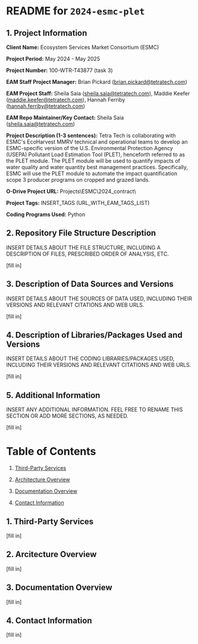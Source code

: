 # README for `2024-esmc-plet`

## 1. Project Information

**Client Name:** Ecosystem Services Market Consortium (ESMC)

**Project Period:** May 2024 - May 2025

**Project Number:** 100-WTR-T43877 (task 3)

**EAM Staff Project Manager:** Brian Pickard (brian.pickard@tetratech.com)

**EAM Project Staff:** Sheila Saia (sheila.saia@tetratech.com), Maddie Keefer (maddie.keefer@tetratech.com), Hannah Ferriby (hannah.ferriby@tetratech.com)

**EAM Repo Maintainer/Key Contact:** Sheila Saia (sheila.saia@tetratech.com)

**Project Description (1-3 sentences):** Tetra Tech is collaborating with ESMC's EcoHarvest MMRV technical and operational teams to develop an ESMC-specific version of the U.S. Environmental Protection Agency (USEPA) Pollutant Load Estimation Tool (PLET), henceforth referred to as the PLET module. The PLET module will be used to quantify impacts of water quality and water quantity best management practices. Specifically, ESMC will use the PLET module to automate the impact quantification scope 3 producer programs on cropped and grazed lands.

**O-Drive Project URL:** Projects\ESMC\2024_contract\

**Project Tags:** INSERT_TAGS (URL_WITH_EAM_TAGS_LIST)

**Coding Programs Used:** Python


## 2. Repository File Structure Description

INSERT DETAILS ABOUT THE FILE STRUCTURE, INCLUDING A DESCRIPTION OF FILES, PRESCRIBED ORDER OF ANALYSIS, ETC.

[fill in]

## 3. Description of Data Sources and Versions

INSERT DETAILS ABOUT THE SOURCES OF DATA USED, INCLUDING THEIR VERSIONS AND RELEVANT CITATIONS AND WEB URLS.

[fill in]

## 4. Description of Libraries/Packages Used and Versions

INSERT DETAILS ABOUT THE CODING LIBRARIES/PACKAGES USED, INCLUDING THEIR VERSIONS AND RELEVANT CITATIONS AND WEB URLS.

[fill in]

## 5. Additional Information

INSERT ANY ADDITIONAL INFORMATION. FEEL FREE TO RENAME THIS SECTION OR ADD MORE SECTIONS, AS NEEDED.

[fill in]


# Table of Contents

1. [Third-Party Services](#1-third-party-services)

2. [Architecture Overview](#2-architecture-overview)

3. [Documentation Overview](#3-documentation-overview)

4. [Contact Information](#4-contact-information)

## 1. Third-Party Services

[fill in]

## 2. Arcitecture Overview

[fill in]

## 3. Documentation Overview

[fill in]

## 4. Contact Information

[fill in]



